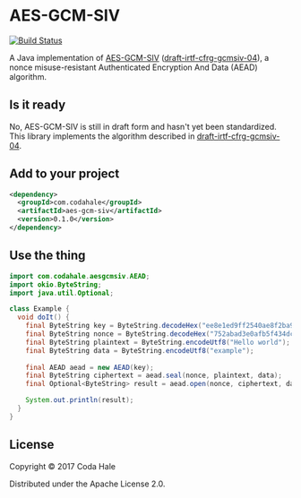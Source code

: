 # AES-GCM-SIV

[![Build Status](https://secure.travis-ci.org/codahale/aes-gcm-siv.svg)](http://travis-ci.org/codahale/aes-gcm-siv)

A Java implementation of [AES-GCM-SIV](https://eprint.iacr.org/2017/168) 
([draft-irtf-cfrg-gcmsiv-04](https://tools.ietf.org/html/draft-irtf-cfrg-gcmsiv-04)), a
nonce misuse-resistant Authenticated Encryption And Data (AEAD) algorithm.

## Is it ready

No, AES-GCM-SIV is still in draft form and hasn't yet been standardized. This library implements the
algorithm described in
[draft-irtf-cfrg-gcmsiv-04](https://tools.ietf.org/html/draft-irtf-cfrg-gcmsiv-04).

## Add to your project

```xml
<dependency>
  <groupId>com.codahale</groupId>
  <artifactId>aes-gcm-siv</artifactId>
  <version>0.1.0</version>
</dependency>
```

## Use the thing

```java
import com.codahale.aesgcmsiv.AEAD;
import okio.ByteString;
import java.util.Optional;

class Example {
  void doIt() {
    final ByteString key = ByteString.decodeHex("ee8e1ed9ff2540ae8f2ba9f50bc2f27c");
    final ByteString nonce = ByteString.decodeHex("752abad3e0afb5f434dc4310");
    final ByteString plaintext = ByteString.encodeUtf8("Hello world");
    final ByteString data = ByteString.encodeUtf8("example");
   
    final AEAD aead = new AEAD(key);
    final ByteString ciphertext = aead.seal(nonce, plaintext, data);
    final Optional<ByteString> result = aead.open(nonce, ciphertext, data);

    System.out.println(result);
  } 
}
```

## License

Copyright © 2017 Coda Hale

Distributed under the Apache License 2.0.
